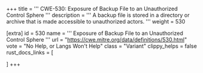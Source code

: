 +++
title = '''
CWE-530: Exposure of Backup File to an Unauthorized Control Sphere
'''
description	= '''
A backup file is stored in a directory or archive that is made accessible to unauthorized actors.
'''
weight = 530

[extra]
id = 530
name = '''
Exposure of Backup File to an Unauthorized Control Sphere
'''
url = "https://cwe.mitre.org/data/definitions/530.html"
vote = "No Help, or Langs Won't Help"
class = "Variant"
clippy_helps = false
rust_docs_links = [
	
]
+++
